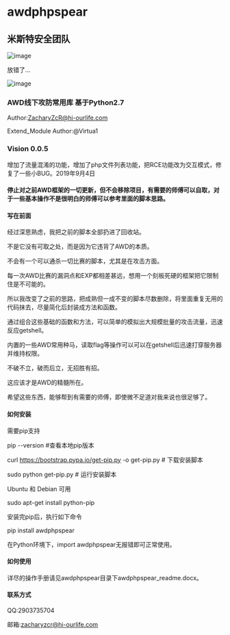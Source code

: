 # awdphpspear

## 米斯特安全团队

![image](https://github.com/ZacharyZcR/AWD/blob/master/image/True_Mst.png)

放错了...

![image](https://github.com/ZacharyZcR/AWD/blob/master/image/False_Mst.png)

### AWD线下攻防常用库 基于Python2.7

Author:ZacharyZcR@hi-ourlife.com

Extend_Module Author:@Virtua1

### Vision 0.0.5

增加了流量混淆的功能，增加了php文件列表功能，把RCE功能改为交互模式，修复了一些小BUG。2019年9月4日

#### 停止对之前AWD框架的一切更新，但不会移除项目，有需要的师傅可以自取，对于一些基本操作不是很明白的师傅可以参考里面的脚本思路。

#### 写在前面

经过深思熟虑，我把之前的脚本全部扔进了回收站。

不是它没有可取之处，而是因为它违背了AWD的本质。

不会有一个可以通杀一切比赛的脚本，尤其是在攻击方面。

每一次AWD比赛的漏洞点和EXP都相差甚远，想用一个刻板死硬的框架把它限制住是不可能的。

所以我改变了之前的思路，把成熟但一成不变的脚本尽数删除，将里面重复无用的代码抹去，尽量简化后封装成方法和函数。

通过组合这些基础的函数和方法，可以简单的模拟出大规模批量的攻击流量，迅速反应getshell。

内置的一些AWD常用种马，读取flag等操作可以可以在getshell后迅速打穿服务器并维持权限。

不破不立，破而后立，无招胜有招。

这应该才是AWD的精髓所在。

希望这些东西，能够帮到有需要的师傅，即使微不足道对我来说也很足够了。

#### 如何安装

需要pip支持

pip --version #查看本地pip版本

curl https://bootstrap.pypa.io/get-pip.py -o get-pip.py   # 下载安装脚本

sudo python get-pip.py    # 运行安装脚本

Ubuntu 和 Debian 可用

sudo apt-get install python-pip

安装完pip后，执行如下命令

pip install awdphpspear

在Python环境下，import awdphpspear无报错即可正常使用。

#### 如何使用

详尽的操作手册请见awdphpspear目录下awdphpspear_readme.docx。

#### 联系方式

QQ:2903735704

邮箱:zacharyzcr@hi-ourlife.com